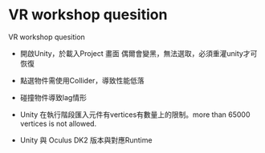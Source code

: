 # VR workshop quesition
VR workshop quesition

- 開啟Unity，於載入Project 畫面 偶爾會變黑，無法選取，必須重灌unity才可恢復

- 點選物件需使用Collider，導致性能低落

- 碰撞物件導致lag情形

- Unity 在執行階段匯入元件有vertices有數量上的限制。more than 65000 vertices is not allowed.

- Unity 與 Oculus DK2 版本與對應Runtime

 


